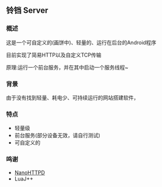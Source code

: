 ## 铃铛 Server
### 概述
这是一个可自定义的(画饼中)、轻量的、运行在后台的Android程序

目前实现了简易HTTP以及自定义TCP传输

原理:运行一个前台服务，并在其中启动一个服务线程~
### 背景
由于没有找到轻量、耗电少、可持续运行的网站搭建软件，
### 特点
* 轻量级
* 前台服务(部分设备无效，请自行测试)
* 可自定义的
### 鸣谢
* [NanoHTTPD](https://github.com/NanoHttpd/nanohttpd)
* LuaJ++
